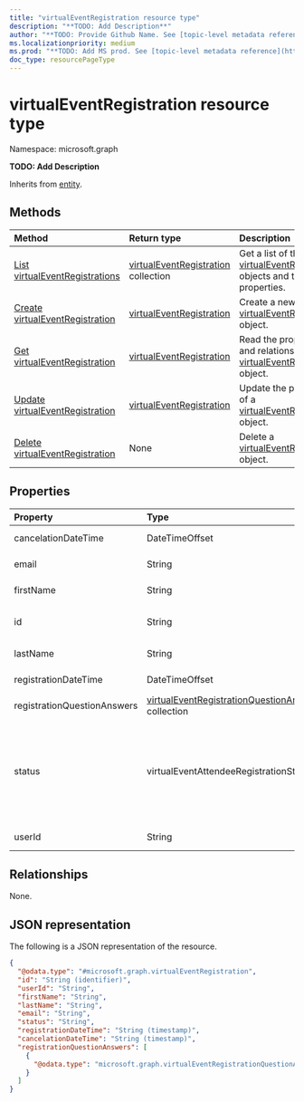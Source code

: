 ```yaml
---
title: "virtualEventRegistration resource type"
description: "**TODO: Add Description**"
author: "**TODO: Provide Github Name. See [topic-level metadata reference](https://aka.ms/msgo?pagePath=Document-APIs/Guidelines/Metadata)**"
ms.localizationpriority: medium
ms.prod: "**TODO: Add MS prod. See [topic-level metadata reference](https://aka.ms/msgo?pagePath=Document-APIs/Guidelines/Metadata)**"
doc_type: resourcePageType
---
```


# virtualEventRegistration resource type

Namespace: microsoft.graph



**TODO: Add Description**


Inherits from [entity](../resources/entity.md).

## Methods
|Method|Return type|Description|
|:---|:---|:---|
|[List virtualEventRegistrations](../api/virtualeventwebinar-list-registrations.md)|[virtualEventRegistration](../resources/virtualeventregistration.md) collection|Get a list of the [virtualEventRegistration](../resources/virtualeventregistration.md) objects and their properties.|
|[Create virtualEventRegistration](../api/virtualeventwebinar-post-registrations.md)|[virtualEventRegistration](../resources/virtualeventregistration.md)|Create a new [virtualEventRegistration](../resources/virtualeventregistration.md) object.|
|[Get virtualEventRegistration](../api/virtualeventregistration-get.md)|[virtualEventRegistration](../resources/virtualeventregistration.md)|Read the properties and relationships of a [virtualEventRegistration](../resources/virtualeventregistration.md) object.|
|[Update virtualEventRegistration](../api/virtualeventregistration-update.md)|[virtualEventRegistration](../resources/virtualeventregistration.md)|Update the properties of a [virtualEventRegistration](../resources/virtualeventregistration.md) object.|
|[Delete virtualEventRegistration](../api/virtualeventwebinar-delete-registrations.md)|None|Delete a [virtualEventRegistration](../resources/virtualeventregistration.md) object.|

## Properties
|Property|Type|Description|
|:---|:---|:---|
|cancelationDateTime|DateTimeOffset|**TODO: Add Description**|
|email|String|**TODO: Add Description**|
|firstName|String|**TODO: Add Description**|
|id|String|**TODO: Add Description** Inherited from [entity](../resources/entity.md).|
|lastName|String|**TODO: Add Description**|
|registrationDateTime|DateTimeOffset|**TODO: Add Description**|
|registrationQuestionAnswers|[virtualEventRegistrationQuestionAnswer](../resources/virtualeventregistrationquestionanswer.md) collection|**TODO: Add Description**|
|status|virtualEventAttendeeRegistrationStatus|**TODO: Add Description**.The possible values are: `registered`, `canceled`, `waitlisted`, `pendingApproval`, `rejectedByOrganizer`, `unknownFutureValue`.|
|userId|String|**TODO: Add Description**|

## Relationships
None.

## JSON representation
The following is a JSON representation of the resource.
<!-- {
  "blockType": "resource",
  "keyProperty": "id",
  "@odata.type": "microsoft.graph.virtualEventRegistration",
  "baseType": "microsoft.graph.entity",
  "openType": false
}
-->
``` json
{
  "@odata.type": "#microsoft.graph.virtualEventRegistration",
  "id": "String (identifier)",
  "userId": "String",
  "firstName": "String",
  "lastName": "String",
  "email": "String",
  "status": "String",
  "registrationDateTime": "String (timestamp)",
  "cancelationDateTime": "String (timestamp)",
  "registrationQuestionAnswers": [
    {
      "@odata.type": "microsoft.graph.virtualEventRegistrationQuestionAnswer"
    }
  ]
}
```

